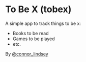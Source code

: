 # To Be X (tobex)

A simple app to track things to be x:

- Books to be read
- Games to be played
- etc.

By [@connor_lindsey](https://twitter.com/connor_lindsey)